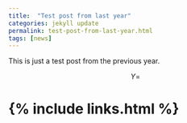 ```yaml
---
title:  "Test post from last year"
categories: jekyll update
permalink: test-post-from-last-year.html
tags: [news]
---
```



This is just a test post from the previous year.

$$ Y= $$ 

# {% include links.html %}
